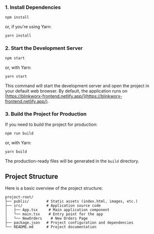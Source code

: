 
### 1. Install Dependencies

```bash
npm install
```

or, if you're using Yarn:

```bash
yarn install
```

### 2. Start the Development Server

```bash
npm start
```

or, with Yarn:

```bash
yarn start
```

This command will start the development server and open the project in your default web browser. By default, the application runs on [https://blinkworx-frontend.netlify.app/](https://blinkworx-frontend.netlify.app/).

### 3. Build the Project for Production

If you need to build the project for production:

```bash
npm run build
```

or, with Yarn:

```bash
yarn build
```

The production-ready files will be generated in the `build` directory.

## Project Structure

Here is a basic overview of the project structure:

```
project-root/
├── public/        # Static assets (index.html, images, etc.)
├── src/           # Application source code
│   ├── App.tsx     # Main application component
│   └── main.tsx    # Entry point for the app
│   └── NewOrders    # New Orders Page
├── package.json   # Project configuration and dependencies
└── README.md      # Project documentation
```
